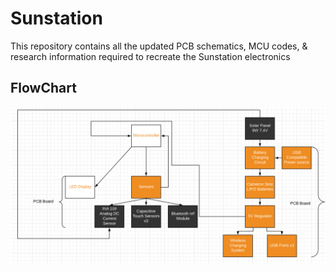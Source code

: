 # Sunstation

This repository contains all the updated PCB schematics, MCU codes, & research information required to recreate the Sunstation electronics





## FlowChart
![Image of Flowchart](https://github.com/Ibrashige/Sunstation/blob/master/Updated%20Flowchart%20V2.PNG)


